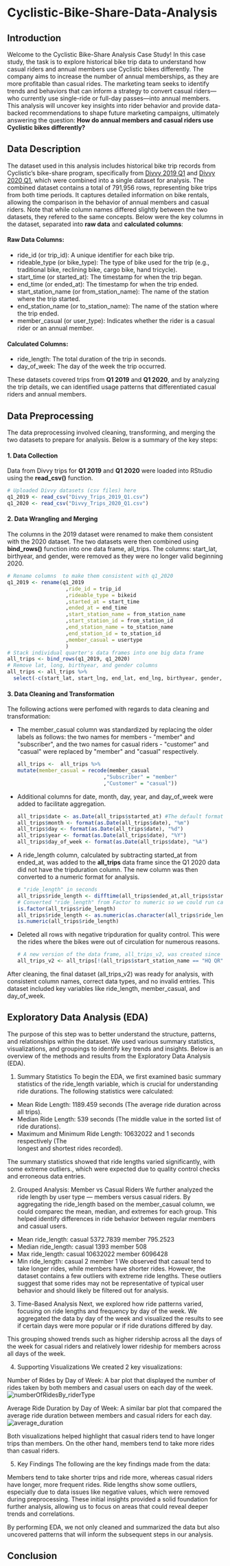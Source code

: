 # Cyclistic-Bike-Share-Data-Analysis
## Introduction
Welcome to the Cyclistic Bike-Share Analysis Case Study! In this case study, the task is to explore historical bike trip data to understand how casual riders and annual members use Cyclistic bikes differently. The company aims to increase the number of annual memberships, as they are more profitable than casual rides. The marketing team seeks to identify trends and behaviors that can inform a strategy to convert casual riders—who currently use single-ride or full-day passes—into annual members. This analysis will uncover key insights into rider behavior and provide data-backed recommendations to shape future marketing campaigns, ultimately answering the question: **How do annual members and casual riders use Cyclistic bikes differently?**

## Data Description
The dataset used in this analysis includes historical bike trip records from Cyclistic’s bike-share program, specifically from [Divvy 2019 Q1](Datasets/Divvy_Trips_2019_Q1.csv) and [Divvy 2020 Q1](Datasets/Divvy_Trips_2020_Q1.csv), which were combined into a single dataset for analysis. The combined dataset contains a total of 791,956 rows, representing bike trips from both time periods. It captures detailed information on bike rentals, allowing the comparison in the behavior of annual members and casual riders. Note that while column names differed slightly between the two datasets, they refered to the same concepts. Below were the key columns in the dataset, separated into **raw data** and **calculated columns**:

#### Raw Data Columns:
- ride_id (or trip_id): A unique identifier for each bike trip.
- rideable_type (or bike_type): The type of bike used for the trip (e.g., traditional bike, reclining bike, cargo bike, hand tricycle).
- start_time (or started_at): The timestamp for when the trip began.
- end_time (or ended_at): The timestamp for when the trip ended.
- start_station_name (or from_station_name): The name of the station where the trip started.
- end_station_name (or to_station_name): The name of the station where the trip ended.
- member_casual (or user_type): Indicates whether the rider is a casual rider or an annual member.

#### Calculated Columns:
- ride_length: The total duration of the trip in seconds.
- day_of_week: The day of the week the trip occurred.

These datasets covered trips from **Q1 2019** and **Q1 2020**, and by analyzing the trip details, we can identified usage patterns that differentiated casual riders and annual members.

## Data Preprocessing
The data preprocessing involved cleaning, transforming, and merging the two datasets to prepare for analysis. Below is a summary of the key steps:

#### 1. Data Collection
Data from Divvy trips for **Q1 2019** and **Q1 2020** were loaded into RStudio using the **read_csv()** function.

```r
# Uploaded Divvy datasets (csv files) here
q1_2019 <- read_csv("Divvy_Trips_2019_Q1.csv")
q1_2020 <- read_csv("Divvy_Trips_2020_Q1.csv")
```
#### 2. Data Wrangling and Merging
The columns in the 2019 dataset were renamed to make them consistent with the 2020 dataset. The two datasets were then combined using **bind_rows()** function into one data frame, all_trips. The columns: start_lat, birthyear, and gender, were removed as they were no longer valid beginning 2020.
```r
# Rename columns  to make them consistent with q1_2020
q1_2019 <- rename(q1_2019
                   ,ride_id = trip_id
                   ,rideable_type = bikeid
                   ,started_at = start_time
                   ,ended_at = end_time
                   ,start_station_name = from_station_name
                   ,start_station_id = from_station_id
                   ,end_station_name = to_station_name
                   ,end_station_id = to_station_id
                   ,member_casual = usertype
                   )
# Stack individual quarter's data frames into one big data frame
all_trips <- bind_rows(q1_2019, q1_2020)
# Remove lat, long, birthyear, and gender columns
all_trips <- all_trips %>%  
  select(-c(start_lat, start_lng, end_lat, end_lng, birthyear, gender,  "tripduration"))
```
#### 3. Data Cleaning and Transformation
The following actions were perfomed with regards to data cleaning and transformation:

  - The member_casual column was standardized by replacing the older labels as follows: the two names for members - "member" and "subscriber", and the two names     for casual riders -       "customer" and "casual" were replaced by "member" and "casual" respectively.
    ```r
    all_trips <-  all_trips %>% 
    mutate(member_casual = recode(member_casual
                                ,"Subscriber" = "member"
                                ,"Customer" = "casual"))
    ```
  - Additional columns for date, month, day, year, and day_of_week were added to facilitate aggregation.
    ```r
    all_trips$date <- as.Date(all_trips$started_at) #The default format is yyyy-mm-dd
    all_trips$month <- format(as.Date(all_trips$date), "%m")
    all_trips$day <- format(as.Date(all_trips$date), "%d")
    all_trips$year <- format(as.Date(all_trips$date), "%Y")
    all_trips$day_of_week <- format(as.Date(all_trips$date), "%A")
    ```
  - A ride_length column, calculated by subtracting started_at from ended_at, was added to the **all_trips** data frame since the Q1 2020 data did not have the tripduration column. The       new column was then converted to a numeric format for analysis.
    ```r
    # "ride_length" in seconds
    all_trips$ride_length <- difftime(all_trips$ended_at,all_trips$started_at)
    # Converted "ride_length" from Factor to numeric so we could run calculations on the data
    is.factor(all_trips$ride_length)
    all_trips$ride_length <- as.numeric(as.character(all_trips$ride_length))
    is.numeric(all_trips$ride_length)
    ```
  - Deleted all rows with negative tripduration for quality control. This were the rides where the bikes were out of circulation for numerous reasons.
    ```r
    # A new version of the data frame, all_trips_v2, was created since data was being removed.
    all_trips_v2 <- all_trips[!(all_trips$start_station_name == "HQ QR" | all_trips$ride_length<0),]
    ```
    
After cleaning, the final dataset (all_trips_v2) was ready for analysis, with consistent column names, correct data types, and no invalid entries. This dataset included key variables like ride_length, member_casual, and day_of_week.

## Exploratory Data Analysis (EDA)
The purpose of this step was to better understand the structure, patterns, and relationships within the dataset. We used various summary statistics, visualizations, and groupings to identify key trends and insights. Below is an overview of the methods and results from the Exploratory Data Analysis (EDA).

1. Summary Statistics
To begin the EDA, we first examined basic summary statistics of the ride_length variable, which is crucial for understanding ride durations. The following statistics were calculated:

- Mean Ride Length: 1189.459 seconds (The average ride duration across all trips).
- Median Ride Length: 539 seconds (The middle value in the sorted list of ride 
  durations).
- Maximum and Minimum Ride Length: 10632022 and 1 seconds respectively (The       
  longest and shortest rides recorded).

The summary statistics showed that ride lengths varied significantly, with some extreme outliers., which were expected due to quality control checks and erroneous data entries.

2. Grouped Analysis: Member vs Casual Riders
We further analyzed the ride length by user type — members versus casual riders. By aggregating the ride_length based on the member_casual column, we could comparec the mean, median, and extremes for each group. This helped identify differences in ride behavior between regular members and casual users.

- Mean ride_length: casual 5372.7839
                      member 795.2523
- Median ride_length: casual 1393
                      member 508
- Max ride_length: casual 10632022
                   member 6096428
- Min ride_length: casual 2
                   member 1
We observed that casual tend to take longer rides, while members have shorter rides. However, the dataset contains a few outliers with extreme ride lengths. These outliers suggest that some rides may not be representative of typical user behavior and should likely be filtered out for analysis.

3. Time-Based Analysis
Next, we explored how ride patterns varied, focusing on ride lengths and frequency by day of the week. We aggregated the data by day of the week and visualized the results to see if certain days were more popular or if ride durations differed by day.

This grouping showed trends such as higher ridership across all the days of the week for casual riders and relatively lower rideship for members across all days of the week.

4. Supporting Visualizations
We created 2 key visualizations:

Number of Rides by Day of Week: A bar plot that displayed the number of rides taken by both members and casual users on each day of the week.
![numberOfRidesBy_riderType](Visualizations/numberOfRidesBy_riderType.png)

Average Ride Duration by Day of Week: A similar bar plot that compared the average ride duration between members and casual riders for each day.
![average_duration](Visualizations/average_duration.png)

Both visualizations helped highlight that casual riders tend to have longer trips than members. On the other hand, members tend to take more rides than casual riders.

5. Key Findings
The following are the key findings made from the data:

Members tend to take shorter trips and ride more, whereas casual riders have longer, more frequent rides.
Ride lengths show some outliers, especially due to data issues like negative values, which were removed during preprocessing.
These initial insights provided a solid foundation for further analysis, allowing us to focus on areas that could reveal deeper trends and correlations.

By performing EDA, we not only cleaned and summarized the data but also uncovered patterns that will inform the subsequent steps in our analysis.

## Conclusion


